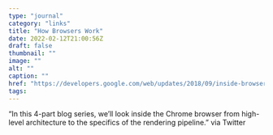```yaml
---
type: "journal"
category: "links"
title: "How Browsers Work"
date: 2022-02-12T21:00:56Z
draft: false
thumbnail: ""
image: ""
alt: ""
caption: ""
href: "https://developers.google.com/web/updates/2018/09/inside-browser-part1"
tags:
---
```


“In this 4-part blog series, we’ll look inside the Chrome browser from high-level architecture to the specifics of the rendering pipeline.” via Twitter
